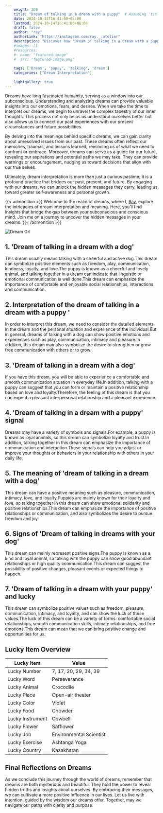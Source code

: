 ```yaml
---
    weight: 309
    title: "Dream of talking in a dream with a puppy"  # Assuming 'title' column exists
    date: 2024-10-14T16:41:00+08:00
    lastmod: 2024-10-14T16:41:00+08:00
    draft: false
    author: "ray"
    authorLink: "https://instagram.com/ray._.atelier"
    description: "Discover how 'Dream of talking in a dream with a puppy' can interpret your future and uncover its significant meanings in your life."
    #images: []
    #resources:
    #- name: "featured-image"
    #  src: "featured-image.png"
    
    tags: ['Dream', 'puppy', 'talking', 'dream']
    categories: ["Dream Interpretation"]
    
    lightgallery: true
---
```

    
Dreams have long fascinated humanity, serving as a window into our subconscious. Understanding and analyzing dreams can provide valuable insights into our emotions, fears, and desires. When we take the time to interpret our dreams, we begin to unravel the complex tapestry of our inner thoughts. This process not only helps us understand ourselves better but also allows us to connect our past experiences with our present circumstances and future possibilities.

By delving into the meanings behind specific dreams, we can gain clarity about unresolved issues from our past. These dreams often reflect our memories, traumas, and lessons learned, reminding us of what we need to confront or embrace. Moreover, dreams can serve as a guide for our future, revealing our aspirations and potential paths we may take. They can provide warnings or encouragement, nudging us toward decisions that align with our true selves.

Ultimately, dream interpretation is more than just a curious pastime; it is a profound practice that bridges our past, present, and future. By engaging with our dreams, we can unlock the hidden messages they carry, leading us toward greater self-awareness and personal growth.

{{< admonition >}}
Welcome to the realm of dreams, where I, [Ray](https://instagram.com/ray._.atelier), explore the intricacies of dream interpretation and meaning. Here, you’ll find insights that bridge the gap between your subconscious and conscious mind. Join me on a journey to uncover the hidden messages in your dreams.
{{< /admonition >}}

![Dream Grl](https://cdn.pixabay.com/photo/2017/11/02/03/35/gothic-2910057_1280.jpg "Dream Grl")

## 1. 'Dream of talking in a dream with a dog'
This dream usually means talking with a cheerful and active dog.This dream can symbolize positive elements such as freedom, play, communication, kindness, loyalty, and love.The puppy is known as a cheerful and lovely animal, and talking together in a dream can indicate that linguistic or emotional communication is well done.This dream can emphasize the importance of comfortable and enjoyable social relationships, interactions and communication.

## 2. Interpretation of the dream of talking in a dream with a puppy '
In order to interpret this dream, we need to consider the detailed elements in the dream and the personal situation and experience of the individual.But in general, dreams of talking with a dog can show positive emotions and experiences such as play, communication, intimacy and pleasure.In addition, this dream may also symbolize the desire to strengthen or grow free communication with others or to grow.

## 3. 'Dream of talking in a dream with a dog'
If you have this dream, you will be able to experience a comfortable and smooth communication situation in everyday life.In addition, talking with a puppy can suggest that you can form or maintain a positive relationship based on love and loyalty.Therefore, the feeling of this dream is that you can expect a pleasant interpersonal relationship and a pleasant experience.

## 4. 'Dream of talking in a dream with a puppy' signal
Dreams may have a variety of symbols and signals.For example, a puppy is known as loyal animals, so this dream can symbolize loyalty and trust.In addition, talking together in this dream can emphasize the importance of communication and interaction.These signals can help you adjust or improve your thoughts or behaviors in your relationship with others in your daily life.

## 5. The meaning of 'dream of talking in a dream with a dog'
This dream can have a positive meaning such as pleasure, communication, intimacy, love, and loyalty.Puppies are mainly known for their loyalty and love, so talking together in this dream can show emotional solidarity and positive relationships.This dream can emphasize the importance of positive relationships or communication, and also symbolizes the desire to pursue freedom and joy.

## 6. Signs of 'Dream of talking in dreams with your dog'
This dream can mainly represent positive signs.The puppy is known as a kind and loyal animal, so talking with the puppy can show good abundant relationships or high quality communication.This dream can suggest the possibility of positive changes, pleasant events or expected things to happen.

## 7. 'Dream of talking in a dream with your puppy' and lucky
This dream can symbolize positive values such as freedom, pleasure, communication, intimacy, and loyalty, and can show the luck of these values.The luck of this dream can be a variety of forms: comfortable social relationships, smooth communication skills, intimate relationships, and free emotions.This dream can mean that we can bring positive change and opportunities for us.

## Lucky Item Overview
| Lucky Item          | Value              |
|---------------|--------------------|
| Lucky Number        | 7, 17, 20, 29, 34, 39  |
| Lucky Word          | Perseverance |
| Lucky Animal        | Crocodile |
| Lucky Place         | Open-air theater     |
| Lucky Color         | Violet     |
| Lucky Food          | Chowder      |
| Lucky Instrument    | Cowbell |
| Lucky Flower        | Safflower    |
| Lucky Job           | Environmental Scientist       |
| Lucky Exercise      | Ashtanga Yoga  |
| Lucky Country       | Kazakhstan    |


##  Final Reflections on Dreams

As we conclude this journey through the world of dreams, remember that dreams are both mysterious and beautiful. They hold the power to reveal hidden truths and insights about ourselves. By embracing their messages, we can cultivate a more positive influence in our lives. Let us live with intention, guided by the wisdom our dreams offer. Together, may we navigate our paths with clarity and purpose.
